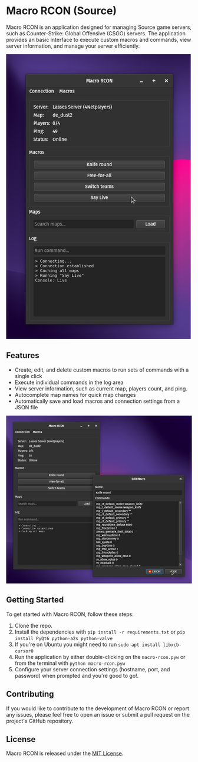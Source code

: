 
# Macro RCON (Source)

Macro RCON is an application designed for managing Source game servers, such as Counter-Strike: Global Offensive (CSGO) servers. The application provides an basic interface to execute custom macros and commands, view server information, and manage your server efficiently.

![Main Application Screenshot](screenshots/main.png)

## Features

- Create, edit, and delete custom macros to run sets of commands with a single click
- Execute individual commands in the log area
- View server information, such as current map, players count, and ping.
- Autocomplete map names for quick map changes
- Automatically save and load macros and connection settings from a JSON file

![Macro Edit Screenshot](screenshots/edit.png)

## Getting Started

To get started with Macro RCON, follow these steps:

1. Clone the repo.
1. Install the dependencies with `pip install -r requirements.txt` or `pip install PyQt6 python-a2s python-valve`
1. If you're on Ubuntu you might need to run `sudo apt install libxcb-cursor0`
1. Run the application by either double-clicking on the `macro-rcon.pyw` or from the terminal with `python macro-rcon.pyw`
2. Configure your server connection settings (hostname, port, and password) when prompted and you're good to go!.

## Contributing

If you would like to contribute to the development of Macro RCON or report any issues, please feel free to open an issue or submit a pull request on the project's GitHub repository.

## License

Macro RCON is released under the [MIT License](LICENSE).
